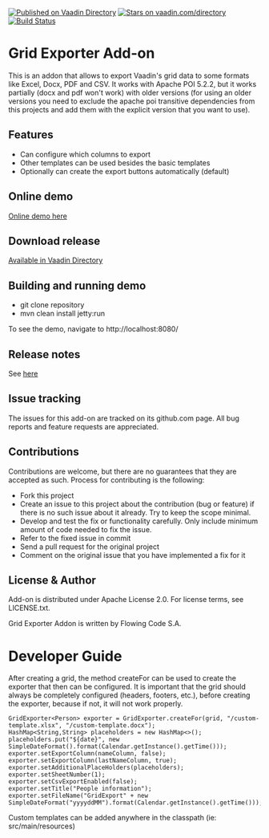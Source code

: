 [![Published on Vaadin Directory](https://img.shields.io/badge/Vaadin%20Directory-published-00b4f0.svg)](https://vaadin.com/directory/component/grid-exporter-add-on)
[![Stars on vaadin.com/directory](https://img.shields.io/vaadin-directory/star/grid-exporter-add-on.svg)](https://vaadin.com/directory/component/grid-exporter-add-on)
[![Build Status](https://jenkins.flowingcode.com/job/GridExporter-addon/badge/icon)](https://jenkins.flowingcode.com/job/GridExporter-addon)

# Grid Exporter Add-on

This is an addon that allows to export Vaadin's grid data to some formats like Excel, Docx, PDF and CSV. It works with Apache POI 5.2.2, but it works partially (docx and pdf won't work) with older versions (for using an older versions you need to exclude the apache poi transitive dependencies from this projects and add them with the explicit version that you want to use).

## Features

* Can configure which columns to export
* Other templates can be used besides the basic templates
* Optionally can create the export buttons automatically (default)

## Online demo

[Online demo here](http://addonsv23.flowingcode.com/grid-exporter-addon)

## Download release

[Available in Vaadin Directory](https://vaadin.com/directory/component/grid-exporter-addon)

## Building and running demo

- git clone repository
- mvn clean install jetty:run

To see the demo, navigate to http://localhost:8080/

## Release notes

See [here](https://github.com/FlowingCode/GridExporterAddon/releases)

## Issue tracking

The issues for this add-on are tracked on its github.com page. All bug reports and feature requests are appreciated. 

## Contributions

Contributions are welcome, but there are no guarantees that they are accepted as such. Process for contributing is the following:

- Fork this project
- Create an issue to this project about the contribution (bug or feature) if there is no such issue about it already. Try to keep the scope minimal.
- Develop and test the fix or functionality carefully. Only include minimum amount of code needed to fix the issue.
- Refer to the fixed issue in commit
- Send a pull request for the original project
- Comment on the original issue that you have implemented a fix for it

## License & Author

Add-on is distributed under Apache License 2.0. For license terms, see LICENSE.txt.

Grid Exporter Addon is written by Flowing Code S.A.

# Developer Guide

After creating a grid, the method createFor can be used to create the exporter that then can be configured. It is important that the grid should always be completely configured (headers, footers, etc.), before creating the exporter, because if not, it will not work properly.

    GridExporter<Person> exporter = GridExporter.createFor(grid, "/custom-template.xlsx", "/custom-template.docx");
    HashMap<String,String> placeholders = new HashMap<>();
    placeholders.put("${date}", new SimpleDateFormat().format(Calendar.getInstance().getTime()));
    exporter.setExportColumn(nameColumn, false);
    exporter.setExportColumn(lastNameColumn, true);
    exporter.setAdditionalPlaceHolders(placeholders);
    exporter.setSheetNumber(1);
    exporter.setCsvExportEnabled(false);
    exporter.setTitle("People information");
    exporter.setFileName("GridExport" + new SimpleDateFormat("yyyyddMM").format(Calendar.getInstance().getTime()));

Custom templates can be added anywhere in the classpath (ie: src/main/resources)
